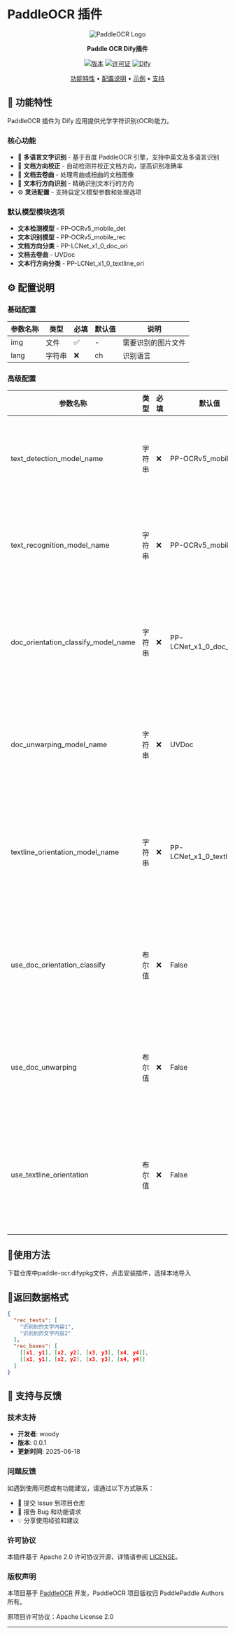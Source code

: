 # PaddleOCR 插件

<div align="center">

![PaddleOCR Logo](_assets/icon.png)

**Paddle OCR Dify插件**

[![版本](https://img.shields.io/badge/版本-0.0.1-blue.svg)](https://github.com/your-repo/paddle-ocr)
[![许可证](https://img.shields.io/badge/许可证-Apache%202.0-green.svg)](LICENSE)
[![Dify](https://img.shields.io/badge/Dify-插件-orange.svg)](https://dify.ai)

[功能特性](#功能特性) • [配置说明](#配置说明) • [示例](#示例) • [支持](#支持)

</div>

## 🚀 功能特性

PaddleOCR 插件为 Dify 应用提供光学字符识别(OCR)能力。

### 核心功能
- 📝 **多语言文字识别** - 基于百度 PaddleOCR 引擎，支持中英文及多语言识别
- 🔄 **文档方向校正** - 自动检测并校正文档方向，提高识别准确率
- 📐 **文档去卷曲** - 处理弯曲或扭曲的文档图像
- 🎯 **文本行方向识别** - 精确识别文本行的方向
- ⚙️ **灵活配置** - 支持自定义模型参数和处理选项

### 默认模型模块选项
- **文本检测模型** - PP-OCRv5_mobile_det
- **文本识别模型** - PP-OCRv5_mobile_rec
- **文档方向分类** - PP-LCNet_x1_0_doc_ori
- **文档去卷曲** - UVDoc
- **文本行方向分类** - PP-LCNet_x1_0_textline_ori


## ⚙️ 配置说明

### 基础配置

| 参数名称 | 类型 | 必填 | 默认值 | 说明 |
|---------|------|------|---------|------|
| img | 文件 | ✅ | - | 需要识别的图片文件 |
| lang | 字符串 | ❌ | ch | 识别语言 |

### 高级配置

| 参数名称 | 类型 | 必填 | 默认值 | 说明 |
|---------|------|------|---------|------|
| text_detection_model_name | 字符串 | ❌ | PP-OCRv5_mobile_det | 文本检测模型名称 |
| text_recognition_model_name | 字符串 | ❌ | PP-OCRv5_mobile_rec | 文本识别模型名称 |
| doc_orientation_classify_model_name | 字符串 | ❌ | PP-LCNet_x1_0_doc_ori | 文档方向分类模型名称 |
| doc_unwarping_model_name | 字符串 | ❌ | UVDoc | 文档去卷曲模型名称 |
| textline_orientation_model_name | 字符串 | ❌ | PP-LCNet_x1_0_textline_ori | 文本行方向分类模型名称 |
| use_doc_orientation_classify | 布尔值 | ❌ | False | 是否启用文档方向分类 |
| use_doc_unwarping | 布尔值 | ❌ | False | 是否启用文档去卷曲 |
| use_textline_orientation | 布尔值 | ❌ | False | 是否启用文本行方向分类 |


## 👋使用方法
下载仓库中paddle-ocr.difypkg文件，点击安装插件，选择本地导入

## 📄返回数据格式
   ```json
   {
     "rec_texts": [
       "识别到的文字内容1",
       "识别到的文字内容2"
     ],
     "rec_boxes": [
       [[x1, y1], [x2, y2], [x3, y3], [x4, y4]],
       [[x1, y1], [x2, y2], [x3, y3], [x4, y4]]
     ]
   }
   ```




## 🤝 支持与反馈

### 技术支持
- **开发者**: woody
- **版本**: 0.0.1
- **更新时间**: 2025-06-18

### 问题反馈
如遇到使用问题或有功能建议，请通过以下方式联系：
- 📧 提交 Issue 到项目仓库
- 🐛 报告 Bug 和功能请求
- 💡 分享使用经验和建议

### 许可协议
本插件基于 Apache 2.0 许可协议开源，详情请参阅 [LICENSE](LICENSE)。

### 版权声明
本项目基于 [PaddleOCR](https://github.com/PaddlePaddle/PaddleOCR) 开发，PaddleOCR 项目版权归 PaddlePaddle Authors 所有。

原项目许可协议：Apache License 2.0

---




